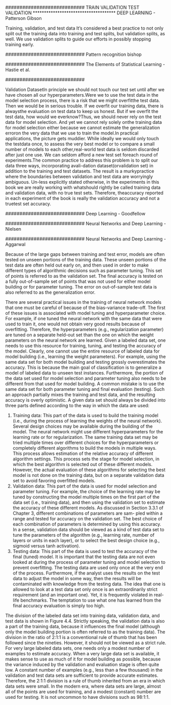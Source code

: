 ############################ TRAIN VALIDATION TEST  VALIDATION ************************************* DEEP LEARNING - Patterson Gibson

Training, validation, and test data
It’s considered a best practice to not only split out the training data into training
and test splits, but validation splits, as well. We use validation splits to guide our
efforts in possibly stopping training early.

############################ Pattern recognition bishop

<NONE>


############################ The Elements of Statistical Learning - Hastie et al.

<NONE>

############################

Validation DatasetIn principle we should not touch our test set until after we have chosen all our hyperparameters.Were we to use the test data in the model selection process, there is a risk that we might overfitthe test data. Then we would be in serious trouble. If we overfit our training data, there is alwaysthe evaluation on test data to keep us honest. But if we overfit the test data, how would we everknow?Thus, we should never rely on the test data for model selection. And yet we cannot rely solely onthe training data for model selection either because we cannot estimate the generalization erroron the very data that we use to train the model.In practical applications, the picture gets muddier. While ideally we would only touch the testdata once, to assess the very best model or to compare a small number of models to each other,real-world test data is seldom discarded after just one use. We can seldom afford a new test set foreach round of experiments.The common practice to address this problem is to split our data three ways, incorporating avali-dation dataset(orvalidation set) in addition to the training and test datasets. The result is a murkypractice where the boundaries between validation and test data are worryingly ambiguous. Un-less explicitly stated otherwise, in the experiments in this book we are really working with whatshould rightly be called training data and validation data, with no true test sets. Therefore, theaccuracy reported in each experiment of the book is really the validation accuracy and not a truetest set accuracy.


############################ Deep Learning - Goodfellow

<none>

############################ Neural Networks and Deep Learning - Nielsen

<none>

############################ Neural Networks and Deep Learning - Aggarwal

Because of the large gaps between training and test error, models are often tested on unseen
portions of the training data. These unseen portions of the test data are often held out early
on, and then used in order to make different types of algorithmic decisions such as parameter
tuning. This set of points is referred to as the validation set. The final accuracy is tested on a
fully out-of-sample set of points that was not used for either model building or for parameter
tuning. The error on out-of-sample test data is also referred to as the generalization error.



There are several practical issues in the training of neural network models that one must be
careful of because of the bias-variance trade-off. The first of these issues is associated with
model tuning and hyperparameter choice. For example, if one tuned the neural network with
the same data that were used to train it, one would not obtain very good results because of
overfitting. Therefore, the hyperparameters (e.g., regularization parameter) are tuned on a
separate held-out set than the one on which the weight parameters on the neural network
are learned.
Given a labeled data set, one needs to use this resource for training, tuning, and testing
the accuracy of the model. Clearly, one cannot use the entire resource of labeled data for
model building (i.e., learning the weight parameters). For example, using the same data set
for both model building and testing grossly overestimates the accuracy. This is because the
main goal of classification is to generalize a model of labeled data to unseen test instances.
Furthermore, the portion of the data set used for model selection and parameter tuning also
needs to be different from that used for model building. A common mistake is to use the
same data set for both parameter tuning and final evaluation (testing). Such an approach
partially mixes the training and test data, and the resulting accuracy is overly optimistic.
A given data set should always be divided into three parts defined according to the way in
which the data are used:
1. Training data: This part of the data is used to build the training model (i.e., during
the process of learning the weights of the neural network). Several design choices may
be available during the building of the model. The neural network might use different
hyperparameters for the learning rate or for regularization. The same training data
set may be tried multiple times over different choices for the hyperparameters or
completely different algorithms to build the models in multiple ways. This process
allows estimation of the relative accuracy of different algorithm settings. This process
sets the stage for model selection, in which the best algorithm is selected out of these
different models. However, the actual evaluation of these algorithms for selecting the
best model is not done on the training data, but on a separate validation data set to
avoid favoring overfitted models.
2. Validation data: This part of the data is used for model selection and parameter
tuning. For example, the choice of the learning rate may be tuned by constructing
the model multiple times on the first part of the data set (i.e., training data), and
then using the validation set to estimate the accuracy of these different models. As
discussed in Section 3.3.1 of Chapter 3, different combinations of parameters are sam-
pled within a range and tested for accuracy on the validation set. The best choice
of each combination of parameters is determined by using this accuracy. In a sense,
validation data should be viewed as a kind of test data set to tune the parameters of
the algorithm (e.g., learning rate, number of layers or units in each layer), or to select
the best design choice (e.g., sigmoid versus tanh activation).
3. Testing data: This part of the data is used to test the accuracy of the final (tuned)
model. It is important that the testing data are not even looked at during the process
of parameter tuning and model selection to prevent overfitting. The testing data are
used only once at the very end of the process. Furthermore, if the analyst uses the
results on the test data to adjust the model in some way, then the results will be
contaminated with knowledge from the testing data. The idea that one is allowed
to look at a test data set only once is an extraordinarily strict requirement (and an
important one). Yet, it is frequently violated in real-life benchmarks. The temptation
to use what one has learned from the final accuracy evaluation is simply too high.

The division of the labeled data set into training data, validation data, and test data is
shown in Figure 4.4. Strictly speaking, the validation data is also a part of the training
data, because it influences the final model (although only the model building portion is
often referred to as the training data). The division in the ratio of 2:1:1 is a conventional
rule of thumb that has been followed since the nineties. However, it should not be viewed as
a strict rule. For very large labeled data sets, one needs only a modest number of examples
to estimate accuracy. When a very large data set is available, it makes sense to use as much
of it for model building as possible, because the variance induced by the validation and
evaluation stage is often quite low. A constant number of examples (e.g., less than a few
thousand) in the validation and test data sets are sufficient to provide accurate estimates.
Therefore, the 2:1:1 division is a rule of thumb inherited from an era in which data sets
were small. In the modern era, where data sets are large, almost all of the points are used
for training, and a modest (constant) number are used for testing. It is not uncommon to
have divisions such as 98:1:1.


